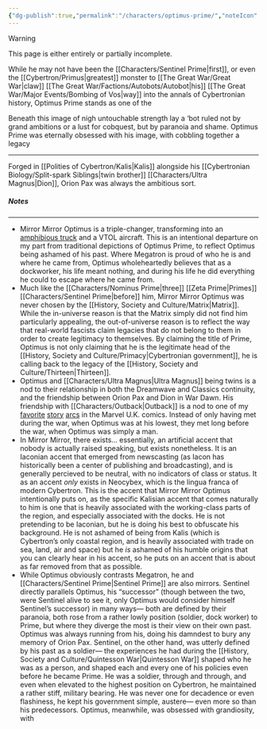 ```yaml
---
{"dg-publish":true,"permalink":"/characters/optimus-prime/","noteIcon":"default"}
---
```

  
>[!warning] 
>This page is either entirely or partially incomplete. 

While he may not have been the [[Characters/Sentinel Prime\|first]], or even the [[Cybertron/Primus\|greatest]] monster to [[The Great War/Great War\|claw]] [[The Great War/Factions/Autobots/Autobot\|his]] [[The Great War/Major Events/Bombing of Vos\|way]] into the annals of Cybertronian history, Optimus Prime stands as one of the 

Beneath this image of nigh untouchable strength lay a ‘bot ruled not by grand ambitions or a lust for cobquest, but by paranoia and shame. Optimus Prime was eternally obsessed with his image, with cobbling together a legacy 

---
Forged in [[Polities of Cybertron/Kalis\|Kalis]] alongside his [[Cybertronian Biology/Split-spark Siblings\|twin brother]] [[Characters/Ultra Magnus\|Dion]], Orion Pax was always the ambitious sort.  

##### Notes
---
- Mirror Mirror Optimus is a triple-changer, transforming into an [amphibious truck](https://en.wikipedia.org/wiki/Amphibious_vehicle#Trucks_and_barges) and a VTOL aircraft.  This is an intentional departure on my part from traditional depictions of Optimus Prime, to reflect Optimus being ashamed of his past. Where Megatron is proud of who he is and where he came from, Optimus wholeheartedly believes that as a dockworker, his life meant nothing, and during his life he did everything he could to escape where he came from.
- Much like the [[Characters/Nominus Prime\|three]] [[Zeta Prime\|Primes]] [[Characters/Sentinel Prime\|before]] him, Mirror Mirror Optimus was never chosen by the [[History, Society and Culture/Matrix\|Matrix]]. While the in-universe reason is that the Matrix simply did not find him particularly appealing, the out-of-universe reason is to reflect the way that real-world fascists claim legacies that do not belong to them in order to create legitimacy to themselves. By claiming the title of Prime, Optimus is not only claiming that he is the legitimate head of the [[History, Society and Culture/Primacy\|Cybertronian government]], he is calling back to the legacy of the [[History, Society and Culture/Thirteen\|Thirteen]]. 
- Optimus and [[Characters/Ultra Magnus\|Ultra Magnus]] being twins is a nod to their relationship in both the Dreamwave and Classics continuity, and the friendship between Orion Pax and Dion in War Dawn. His friendship with [[Characters/Outback\|Outback]] is a nod to one of my [favorite](https://tfwiki.net/wiki/...The_Harder_They_Die!) [story](https://tfwiki.net/wiki/Under_Fire!) [arcs](https://tfwiki.net/wiki/Distant_Thunder!) in the Marvel U.K. comics. Instead of only having met during the war, when Optimus was at his lowest, they met long before the war, when Optimus was simply a man. 
- In Mirror Mirror, there exists... essentially, an artificial accent that nobody is actually raised speaking, but exists nonetheless. It is an Iaconian accent that emerged from newscasting (as Iacon has historically been a center of publishing and broadcasting), and is generally percieved to be neutral, with no indicators of class or status. It as an accent *only* exists in Neocybex, which is the lingua franca of modern Cybertron. This is the accent that Mirror Mirror Optimus intentionally puts on, as the specific Kalisian accent that comes naturally to him is one that is heavily associated with the working-class parts of the region, and especially associated with the docks. He is not pretending to be Iaconian, but he is doing his best to obfuscate his background. He is not ashamed of being from Kalis (which is Cybertron’s only coastal region, and is heavily associated with trade on sea, land, air and space) but he *is* ashamed of his humble origins that you can clearly hear in his accent, so he puts on an accent that is about as far removed from that as possible. 
- While Optimus obviously contrasts Megatron, he and [[Characters/Sentinel Prime\|Sentinel Prime]] are also mirrors. Sentinel directly parallels Optimus, his “successor” (though between the two, were Sentinel alive to see it, only Optimus would consider himself Sentinel’s successor) in many ways— both are defined by their paranoia, both rose from a rather lowly position (soldier, dock worker) to Prime, but where they diverge the most is their view on their own past. Optimus was always running from his, doing his damndest to bury any memory of Orion Pax. Sentinel, on the other hand, was utterly defined by his past as a soldier— the experiences he had during the [[History, Society and Culture/Quintesson War\|Quintesson War]] shaped who he was as a person, and shaped each and every one of his policies even before he became Prime. He was a soldier, through and through, and even when elevated to the highest position on Cybertron, he maintained a rather stiff, military bearing. He was never one for decadence or even flashiness, he kept his government simple, austere— even more so than his predecessors. Optimus, meanwhile, was obsessed with grandiosity, with 